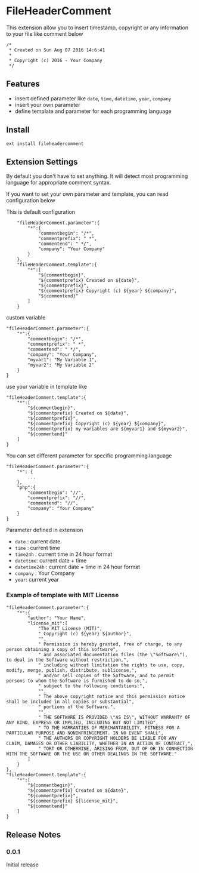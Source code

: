 # FileHeaderComment

This extension allow you to insert timestamp, copyright or any information to your file like comment below

	/*
	 * Created on Sun Aug 07 2016 14:6:41
	 *
	 * Copyright (c) 2016 - Your Company
	 */

## Features

- insert defined parameter like `date`, `time`, `datetime`, `year`, `company`
- insert your own parameter
- define template and parameter for each programming language

## Install

	ext install fileheadercomment

## Extension Settings

By default you don't have to set anything. It will detect most programming language for appropriate comment syntax.

If you want to set your own parameter and template, you can read configuration below

This is default configuration

```
	"fileHeaderComment.parameter":{
		"*":{
			"commentbegin": "/*",
			"commentprefix": " *",
			"commentend": " */",
			"company": "Your Company"
		}
	},
	"fileHeaderComment.template":{
		"*":[
			"${commentbegin}",
			"${commentprefix} Created on ${date}",
			"${commentprefix}",
			"${commentprefix} Copyright (c) ${year} ${company}",
			"${commentend}"
		]
	}
```

custom variable

	"fileHeaderComment.parameter":{
		"*":{
			"commentbegin": "/*",
			"commentprefix": " *",
			"commentend": " */",
			"company": "Your Company",
			"myvar1": "My Variable 1",
			"myvar2": "My Variable 2"
		}
	}

use your variable in template like

	"fileHeaderComment.template":{
		"*":[
			"${commentbegin}",
			"${commentprefix} Created on ${date}",
			"${commentprefix}",
			"${commentprefix} Copyright (c) ${year} ${company}",
			"${commentprefix} my variables are ${myvar1} and ${myvar2}",
			"${commentend}"
		]
	}


You can set different parameter for specific programming language

	"fileHeaderComment.parameter":{
		"*": {
			...
		},
		"php":{
			"commentbegin": "//",
			"commentprefix": "//",
			"commentend": "//",
			"company": "Your Company"
		}
	}

Parameter defined in extension

- `date` : current date
- `time` : current time
- `time24h` : current time in 24 hour format
- `datetime`: current date + time
- `datetime24h` : current date + time in 24 hour format
- `company` : Your Company
- `year`: current year

### Example of template with MIT License

	"fileHeaderComment.parameter":{
		"*":{
			"author": "Your Name",
			"license_mit":[
				"The MIT License (MIT)",
				" Copyright (c) ${year} ${author}",
				"",
				" Permission is hereby granted, free of charge, to any person obtaining a copy of this software",
				" and associated documentation files (the \"Software\"), to deal in the Software without restriction,",
				" including without limitation the rights to use, copy, modify, merge, publish, distribute, sublicense,",
				" and/or sell copies of the Software, and to permit persons to whom the Software is furnished to do so,",
				" subject to the following conditions:",
				"",
				" The above copyright notice and this permission notice shall be included in all copies or substantial",
				" portions of the Software.",
				"",
				" THE SOFTWARE IS PROVIDED \"AS IS\", WITHOUT WARRANTY OF ANY KIND, EXPRESS OR IMPLIED, INCLUDING BUT NOT LIMITED",
				" TO THE WARRANTIES OF MERCHANTABILITY, FITNESS FOR A PARTICULAR PURPOSE AND NONINFRINGEMENT. IN NO EVENT SHALL",
				" THE AUTHORS OR COPYRIGHT HOLDERS BE LIABLE FOR ANY CLAIM, DAMAGES OR OTHER LIABILITY, WHETHER IN AN ACTION OF CONTRACT,",
				" TORT OR OTHERWISE, ARISING FROM, OUT OF OR IN CONNECTION WITH THE SOFTWARE OR THE USE OR OTHER DEALINGS IN THE SOFTWARE."
			]
		}
	},
	"fileHeaderComment.template":{
		"*":[
			"${commentbegin}",
			"${commentprefix} Created on ${date}",
			"${commentprefix}",
			"${commentprefix} ${license_mit}",
			"${commentend}"
		]
	}

## Release Notes


### 0.0.1

Initial release